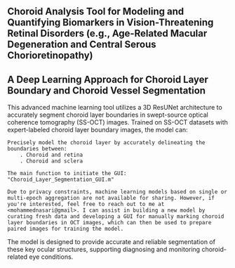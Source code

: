 ## Choroid Analysis Tool for Modeling and Quantifying Biomarkers in Vision-Threatening Retinal Disorders (e.g., Age-Related Macular Degeneration and Central Serous Chorioretinopathy)
## A Deep Learning Approach for Choroid Layer Boundary and Choroid Vessel Segmentation

This advanced machine learning tool utilizes a 3D ResUNet architecture to accurately segment choroid layer boundaries in swept-source optical coherence tomography (SS-OCT) images. Trained on SS-OCT datasets with expert-labeled choroid layer boundary images, the model can:

    Precisely model the choroid layer by accurately delineating the boundaries between:
        . Choroid and retina
        . Choroid and sclera
    
    The main function to initiate the GUI: "Choroid_Layer_Segmentation_GUI.m"
    
    Due to privacy constraints, machine learning models based on single or multi-epoch aggregation are not available for sharing. However, if you're interested, feel free to reach out to me at <mohammednasari@gmail>. I can assist in building a new model by curating fresh data and developing a GUI for manually marking choroid layer boundaries in OCT images, which can then be used to prepare paired images for training the model.

The model is designed to provide accurate and reliable segmentation of these key ocular structures, supporting diagnosing and monitoring choroid-related eye conditions.
